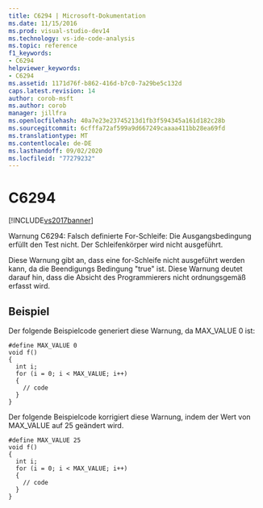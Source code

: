 ```yaml
---
title: C6294 | Microsoft-Dokumentation
ms.date: 11/15/2016
ms.prod: visual-studio-dev14
ms.technology: vs-ide-code-analysis
ms.topic: reference
f1_keywords:
- C6294
helpviewer_keywords:
- C6294
ms.assetid: 1171d76f-b862-416d-b7c0-7a29be5c132d
caps.latest.revision: 14
author: corob-msft
ms.author: corob
manager: jillfra
ms.openlocfilehash: 40a7e23e23745213d1fb3f594345a161d182c28b
ms.sourcegitcommit: 6cfffa72af599a9d667249caaaa411bb28ea69fd
ms.translationtype: MT
ms.contentlocale: de-DE
ms.lasthandoff: 09/02/2020
ms.locfileid: "77279232"
---
```

# <a name="c6294"></a>C6294
[!INCLUDE[vs2017banner](../includes/vs2017banner.md)]

Warnung C6294: Falsch definierte For-Schleife: Die Ausgangsbedingung erfüllt den Test nicht. Der Schleifenkörper wird nicht ausgeführt.  
  
 Diese Warnung gibt an, dass eine for-Schleife nicht ausgeführt werden kann, da die Beendigungs Bedingung "true" ist. Diese Warnung deutet darauf hin, dass die Absicht des Programmierers nicht ordnungsgemäß erfasst wird.  
  
## <a name="example"></a>Beispiel  
 Der folgende Beispielcode generiert diese Warnung, da MAX_VALUE 0 ist:  
  
```  
#define MAX_VALUE 0  
void f()  
{  
  int i;  
  for (i = 0; i < MAX_VALUE; i++)  
  {  
    // code   
  }  
}  
```  
  
 Der folgende Beispielcode korrigiert diese Warnung, indem der Wert von MAX_VALUE auf 25 geändert wird.  
  
```  
#define MAX_VALUE 25  
void f()  
{  
  int i;  
  for (i = 0; i < MAX_VALUE; i++)  
  {  
    // code   
  }  
}  
```
